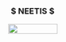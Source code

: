 <p align="center">
  <h3 style="text-align:center">$ NEETIS $</h3>
</p>


<p align="center">
  <img width="99" height="20" src="https://komarev.com/ghpvc/?username=neetiswtf&color=green">
</p>
